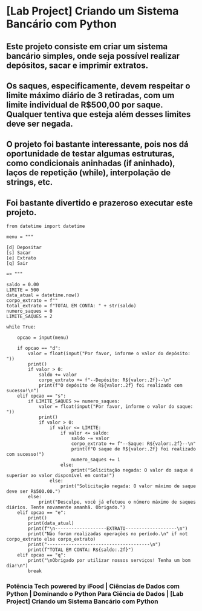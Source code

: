 # [Lab Project] Criando um Sistema Bancário com Python

## Este projeto consiste em criar um sistema bancário simples, onde seja possível realizar depósitos, sacar e imprimir extratos.

## Os saques, especificamente, devem respeitar o limite máximo diário de 3 retiradas, com um limite individual de R$500,00 por saque. Qualquer tentiva que esteja além desses limites deve ser negada.

## O projeto foi bastante interessante, pois nos dá oportunidade de testar algumas estruturas, como condicionais aninhadas (if aninhado), laços de repetição (while), interpolação de strings, etc.

## Foi bastante divertido e prazeroso executar este projeto.


```
from datetime import datetime

menu = """

[d] Depositar
[s] Sacar
[e] Extrato
[q] Sair

=> """

saldo = 0.00
LIMITE = 500
data_atual = datetime.now()
corpo_extrato = f""
total_extrato = f"TOTAL EM CONTA: " + str(saldo)
numero_saques = 0
LIMITE_SAQUES = 2

while True:

    opcao = input(menu)

    if opcao == "d":
        valor = float(input("Por favor, informe o valor do depósito: "))
        print()
        if valor > 0:
            saldo += valor
            corpo_extrato += f"--Depósito: R${valor:.2f}--\n"
            print(f"O depósito de R${valor:.2f} foi realizado com sucesso!\n")
    elif opcao == "s":
        if LIMITE_SAQUES >= numero_saques:
            valor = float(input("Por favor, informe o valor do saque: "))
            print()
            if valor > 0:
                if valor <= LIMITE:
                    if valor <= saldo:
                        saldo -= valor
                        corpo_extrato += f"--Saque: R${valor:.2f}--\n"
                        print(f"O saque de R${valor:.2f} foi realizado com sucesso!")
                        numero_saques += 1
                    else:
                        print("Solicitação negada: O valor do saque é superior ao valor disponível em conta!")
                else:
                    print("Solicitação negada: O valor máximo de saque deve ser R$500.00.")
        else:
            print("Desculpe, você já efetuou o número máximo de saques diários. Tente novamente amanhã. Obrigado.")
    elif opcao == "e":
        print()
        print(data_atual)
        print(f"\n-------------------EXTRATO-------------------\n")
        print("Não foram realizadas operações no período.\n" if not corpo_extrato else corpo_extrato)
        print("--------------------------------------\n")
        print(f"TOTAL EM CONTA: R${saldo:.2f}")
    elif opcao == "q":
        print("\nObrigado por utilizar nossos serviços! Tenha um bom dia!\n")
        break
```


### Potência Tech powered by iFood | Ciências de Dados com Python | Dominando o Python Para Ciência de Dados | [Lab Project] Criando um Sistema Bancário com Python